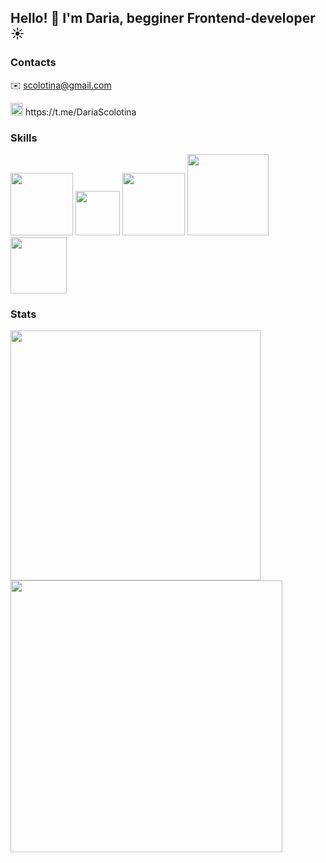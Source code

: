 ## Hello! :wave: I'm Daria, begginer Frontend-developer :sunny:


### Contacts 
:envelope: scolotina@gmail.com
<div>
  <img src="https://media.giphy.com/media/ya4eevXU490Iw/giphy.gif" width="20"/>
  https://t.me/DariaScolotina
</div>

### Skills

<div>
  <img src="https://upload.wikimedia.org/wikipedia/commons/thumb/6/61/HTML5_logo_and_wordmark.svg/512px-HTML5_logo_and_wordmark.svg.png" width="100"/>
  <img src="https://upload.wikimedia.org/wikipedia/commons/thumb/d/d5/CSS3_logo_and_wordmark.svg/1452px-CSS3_logo_and_wordmark.svg.png" width="71"/>
  <img src="https://i0.wp.com/theicom.org/wp-content/uploads/2016/03/js-logo.png?fit=500%2C500&ssl=1&w=640" width="100"/>
  <img src="https://www.datocms-assets.com/45470/1631110818-logo-react-js.png" width="130"/>
  <img src="https://upload.wikimedia.org/wikipedia/commons/thumb/4/4c/Typescript_logo_2020.svg/1200px-Typescript_logo_2020.svg.png" width="90"/>
</div>

### Stats
<div>
  <img src="https://github-readme-stats.vercel.app/api?username=Daria989" width="400"/>
  <img src="https://github-readme-stats.vercel.app/api/top-langs/?username=Daria989&layout=compact" width="435"/>
</div>
